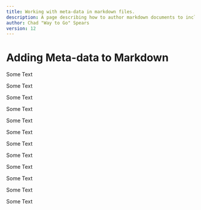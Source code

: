 ```yaml
---
title: Working with meta-data in markdown files.
description: A page describing how to author markdown documents to include meta data....
author: Chad "Way to Go" Spears
version: 12
---
```


# Adding Meta-data to Markdown

Some Text

Some Text

Some Text

Some Text

Some Text

Some Text

Some Text

Some Text

Some Text

Some Text

Some Text

Some Text
